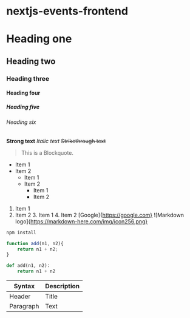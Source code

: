 # nextjs-events-frontend


# Heading one
## Heading two
### Heading three
#### Heading four
##### Heading five
###### Heading six

**Strong text**
*Italic text*
~~Strikethrough text~~
> This is a Blockquote.
* Item 1
* Item 2
	* Item 1
	* Item 2
		* Item 1
		* Item 2
1. Item 1
2. Item 2
	3. Item 1
	4. Item 2
[Google]{https://google.com}
![Markdown logo]{https://markdown-here.com/img/icon256.png}
```bash
npm install
```
```javascript
function add(n1, n2){
	return n1 + n2;
}
```
```python
def add(n1, n2):
	return n1 + n2
```

| Syntax      | Description |
| ----------- | ----------- |
| Header      | Title       |
| Paragraph   | Text        |